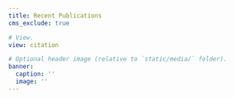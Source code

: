 ```yaml
---
title: Recent Publications
cms_exclude: true

# View.
view: citation

# Optional header image (relative to `static/media/` folder).
banner:
  caption: ''
  image: ''
---
```

